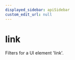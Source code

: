 ```yaml
---
displayed_sidebar: apiSidebar
custom_edit_url: null
---
```

# link

Filters for a UI element 'link'.

